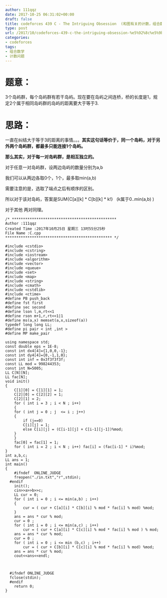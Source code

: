 ```yaml
---
author: 111qqz
date: 2017-10-25 06:31:02+00:00
draft: false
title: codeforces 439 C - The Intriguing Obsession  (和图有关的计数，组合数学)
type: post
url: /2017/10/codeforces-439-c-the-intriguing-obsession-%e5%92%8c%e5%9b%be%e6%9c%89%e5%85%b3%e7%9a%84%e8%ae%a1%e6%95%b0%ef%bc%8c%e7%bb%84%e5%90%88%e6%95%b0%e5%ad%a6/
categories:
- codeforces
tags:
- 组合数学
- 计数问题
---
```


# 题意：



3个岛屿群，每个岛屿群有若干岛屿。现在要在岛屿之间连桥，桥的长度是1，规定2个属于相同岛屿群的岛屿的距离要大于等于3.



# 思路：



一直在纠结大于等于3的距离的事情。。。**其实这句话等价于，同一个岛屿，对于另外两个岛屿群，都最多只能连接1个岛屿。**

**那么其实，对于每一对岛屿群，是相互独立的。**

对于任意一对岛屿群，设两边岛屿的数量分别为a,b

我们可以从两边各取0个，1个，最多取min(a,b)

需要注意的是，选取了端点之后有顺序的区别。

所以对于该对岛屿，答案是SUM{C[a][k] * C[b][k] * k!}   (k属于0..min(a,b) )

对于其他 两对同理。


    
    /* ***********************************************
    Author :111qqz
    Created Time :2017年10月25日 星期三 13时55分25秒
    File Name :C.cpp
    ************************************************ */
    
    #include <cstdio>
    #include <cstring>
    #include <iostream>
    #include <algorithm>
    #include <vector>
    #include <queue>
    #include <set>
    #include <map>
    #include <string>
    #include <cmath>
    #include <cstdlib>
    #include <ctime>
    #define PB push_back
    #define fst first
    #define sec second
    #define lson l,m,rt<<1
    #define rson m+1,r,rt<<1|1
    #define ms(a,x) memset(a,x,sizeof(a))
    typedef long long LL;
    #define pi pair < int ,int >
    #define MP make_pair
    
    using namespace std;
    const double eps = 1E-8;
    const int dx4[4]={1,0,0,-1};
    const int dy4[4]={0,-1,1,0};
    const int inf = 0x3f3f3f3f;
    const LL mod = 998244353;
    const int N=5005;
    LL C[N][N];
    LL fac[N];
    void init()
    {
        C[1][0] = C[1][1] = 1;
        C[2][0] = C[2][2] = 1;
        C[2][1] = 2;
        for ( int i = 3 ; i < N ; i++)
        {
        for ( int j = 0 ; j  <= i ; j++)
        {
            if (j==0)
            C[i][j] = 1;
            else C[i][j] = (C[i-1][j] + C[i-1][j-1])%mod;
        }
        }
        fac[0] = fac[1] = 1;
        for ( int i = 2 ; i < N ; i++) fac[i] = (fac[i-1] * i)%mod;
    }
    int a,b,c;
    LL ans = 1;
    int main()
    {
        #ifndef  ONLINE_JUDGE 
        freopen("./in.txt","r",stdin);
      #endif
        init();
        cin>>a>>b>>c;
        LL cur = 0;
        for ( int i = 0 ; i <= min(a,b) ; i++)
        {
            cur = ( cur + C[a][i] * C[b][i] % mod * fac[i] % mod) %mod;
        }
        ans = ans * cur % mod;
        cur = 0 ;
        for ( int i = 0 ; i <= min(a,c) ; i++)
            cur = ( cur + C[a][i] * C[c][i] % mod * fac[i] % mod ) % mod;
        ans = ans * cur % mod;
        cur = 0 ;
        for ( int i = 0 ; i <= min (b,c) ; i++)
            cur = ( cur + C[b][i] * C[c][i] % mod * fac[i] % mod) %mod;
        ans = ans * cur % mod;
        cout<<ans<<endl;
    
    
    
      #ifndef ONLINE_JUDGE  
      fclose(stdin);
      #endif
        return 0;
    }
    




